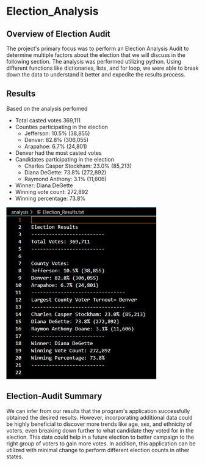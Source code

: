 # Election_Analysis

## Overview of Election Audit

The project's primary focus was to perform an Election Analysis Audit to determine multiple factors about the election that we will discuss in the following section. The analysis was performed utilizing python. Using different functions like dictionaries, lists, and for loop, we were able to break down the data to understand it better and expedite the results process.

## Results

Based on the analysis perfomed
- Total casted votes 369,111
- Counties participating in the election
    - Jefferson: 10.5% (38,855)
    - Denver: 82.8% (306,055)
    - Arapahoe: 6.7% (24,801)
- Denver had the most casted votes
- Candidates participating in the election
   - Charles Casper Stockham: 23.0% (85,213)
   - Diana DeGette: 73.8% (272,892)
   - Raymond Anthony: 3.1% (11,606)
- Winner: Diana DeGette
- Winning vote count: 272,892
- Winning percentage: 73.8%

![image](https://github.com/Dibarra11/Election_Analysis/blob/b492e5ac324257eba6289e7eaa7fdaea8eee7c2e/Election%20Results%20(txt).png)

## Election-Audit Summary

We can infer from our results that the program's application successfully obtained the desired results. However, incorporating additional data could be highly beneficial to discover more trends like age, sex, and ethnicity of voters, even breaking down further to what candidate they voted for in the election. This data could help in a future election to better campaign to the right group of voters to gain more votes. In addition, this application can be utilized with minimal change to perform different election counts in other states.
